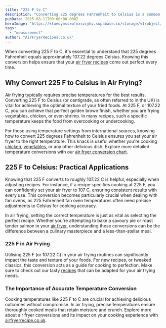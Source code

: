 ```yaml
---
title: "225 F to C"
description: "Converting 225 degrees Fahrenheit to Celsius is a common query for air fryer users aiming for precision in their cooking. Learn why the conversion is essential and how it impacts your recipe results. Get all the tips you need for your air frying adventures."
pubDate: 2025-08-11T00:00:00.000Z
heroImage: "https://klueoymssxwfnxsvcyhv.supabase.co/storage/v1/object/public/md/225-f-to-c-5927dca6.png"
tags:
  - "measurement"
author: "AirFryerRecipes.co.uk"
---
```


<p id="">When converting 225 F to C, it's essential to understand that 225 degrees Fahrenheit equals approximately 107.22 degrees Celsius. Knowing this conversion helps ensure that your <a href="https://www.airfryerrecipe.co.uk/" id="">air fryer recipes</a> come out perfect every time.</p><h2 id="">Why Convert 225 F to Celsius in Air Frying?</h2><p id="">Air frying typically requires precise temperatures for the best results. Converting 225 F to Celsius (or centigrade, as often referred to in the UK) is vital for achieving the optimal texture of your fried foods. At 225 F, or 107.22 C, you can achieve that perfect golden brown finish, whether you are frying vegetables, chicken, or even shrimp. In many recipes, such a specific temperature keeps the food from overcooking or undercooking.</p><p id="">For those using temperature settings from international sources, knowing how to convert 225 degrees Fahrenheit to Celsius ensures you set your air fryer to the right temperature. This knack is useful whether you're cooking <a href="https://www.airfryerrecipe.co.uk/recipe-category/chicken" id="">chicken</a>, <a href="https://www.airfryerrecipe.co.uk/recipe-category/vegetables" id="">vegetables</a>, or any other delicious dish. Explore more detailed temperature conversions with our <a href="https://www.airfryerrecipe.co.uk/air-fryer-conversion-chart" id="">air fryer conversion chart</a>.</p><h2 id="">225 F to Celsius: Practical Applications</h2><p id="">Knowing that 225 F converts to roughly 107.22 C is helpful, especially when adjusting recipes. For instance, if a recipe specifies cooking at 225 F, you can confidently set your air fryer to 107 C, ensuring consistent results with every use. This conversion becomes particularly crucial when dealing with fan ovens, as 225 Fahrenheit fan oven temperatures often need precise adjustments to Celsius for cooking accuracy.</p><p id="">In air frying, setting the correct temperature is just as vital as selecting the perfect recipe. Whether you're attempting to bake a savoury pie or roast tender salmon in your <a href="https://www.airfryerrecipe.co.uk/recipe-category/salmon" id="">air fryer</a>, understanding these conversions can be the difference between a culinary masterpiece and a less-than-stellar meal.</p><h3 id="">225 F in Air Frying</h3><p id="">Utilising 225 F (or 107.22 C) in your air frying routines can significantly impact the taste and texture of your foods. For new recipes, or tweaked classics, this conversion acts as a guide for cooking to perfection. Make sure to check out our tasty <a href="https://www.airfryerrecipe.co.uk/recipes" id="">recipes</a> that can be adapted for your air frying needs.</p><h3 id="">The Importance of Accurate Temperature Conversion</h3><p id="">Cooking temperatures like 225 F to C are crucial for achieving delicious outcomes without compromise. In air frying, precise temperatures ensure thoroughly cooked meals that retain moisture and crunch. Explore more about air fryer conversions and its impact on your cooking experience with <a href="https://www.airfryerrecipe.co.uk/" id="">airfryerrecipe.co.uk</a>.</p>